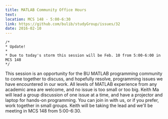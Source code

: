 ```yaml
---
title: MATLAB Community Office Hours
text: 
location: MCS 148 - 5:00-6:30 
link: https://github.com/bulib/studyGroup/issues/32
date: 2016-02-10
---
```


```
/*
* Update! 
*
* Due to today's storm this session will be Feb. 10 from 5:00-6:00 in MCS 148
*/
```

This session is an opportunity for the BU MATLAB programming community to come together to discuss, and hopefully resolve, programming issues we have encountered in our work. All levels of MATLAB experience from any academic area are welcome, and no issue is too small or too big. Keith Ma will lead a group discussion of one issue at a time, and have a projector and laptop for hands-on programming. You can join in with us, or if you prefer, work together in small groups. Keith will be taking the lead and we'll be meeting in MCS 148 from 5:00-6:30. 